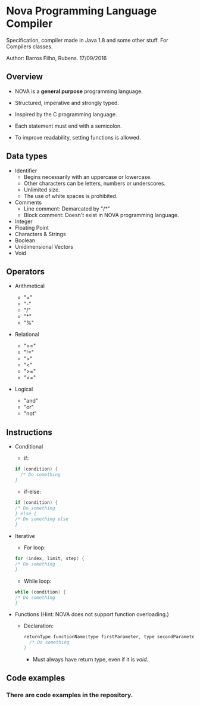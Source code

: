 # Nova Programming Language Compiler
Specification, compiler made in Java 1.8 and some other stuff. For Compilers classes.

Author: Barros Filho, Rubens. 17/09/2016

## Overview

* NOVA is a **general purpose** programming language. 

* Structured, imperative and strongly typed. 

* Inspired by the C programming language.

* Each statement must end with a semicolon. 

* To improve readability, setting functions is allowed.

## Data types

* Identifier
  * Begins necessarily with an uppercase or lowercase.
  * Other characters can be letters, numbers or underscores. 
  * Unlimited size.
  * The use of white spaces is prohibited.
* Comments
  * Line comment: Demarcated by "/*"
  * Block comment: Doesn't exist in NOVA programming language.
* Integer
* Floating Point
* Characters & Strings
* Boolean
* Unidimensional Vectors
* Void

## Operators

* Arithmetical
  * "+"
  * "-"
  * "/"
  * "*"
  * "%"
  
* Relational
  * "=="
  * "!="
  * ">"
  * "<"
  * ">="
  * "<="

* Logical
  * "and"
  * "or"
  * "not"
  
## Instructions

* Conditional
  * if: 
  ```c
  if (condition) { 
    /* Do something 
  }
  ```
  * if-else: 
  ```c
  if (condition) { 
  /* Do something 
  } else { 
  /* Do something else
  }
  ```
  
* Iterative
  * For loop:
  ```c
  for (index, limit, step) { 
  /* Do something 
  }
  ```
  * While loop:
  
  ```c
  while (condition) {
  /* Do something
  }
  ```
* Functions (Hint: NOVA does not support function overloading.)
  * Declaration:
  
    ```c
    returnType functionName(type firstParameter, type secondParameter, ..., type nParameter) { 
      /* Do something
    }
    ```

    * Must always have return type, even if it is *void*.

## Code examples

### There are code examples in the repository.

